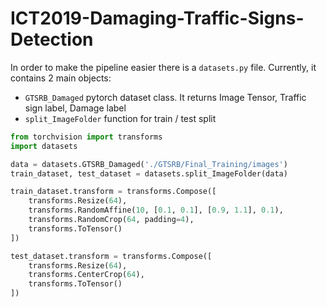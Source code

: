 # ICT2019-Damaging-Traffic-Signs-Detection

In order to make the pipeline easier there is a `datasets.py` file.
Currently, it contains 2 main objects:
+ `GTSRB_Damaged` pytorch dataset class. It returns Image Tensor, Traffic sign label, Damage label
+ `split_ImageFolder` function for train / test split

```python
from torchvision import transforms
import datasets

data = datasets.GTSRB_Damaged('./GTSRB/Final_Training/images')
train_dataset, test_dataset = datasets.split_ImageFolder(data)

train_dataset.transform = transforms.Compose([
    transforms.Resize(64), 
    transforms.RandomAffine(10, [0.1, 0.1], [0.9, 1.1], 0.1),
    transforms.RandomCrop(64, padding=4),
    transforms.ToTensor()
])

test_dataset.transform = transforms.Compose([
    transforms.Resize(64), 
    transforms.CenterCrop(64),
    transforms.ToTensor()
])
```
